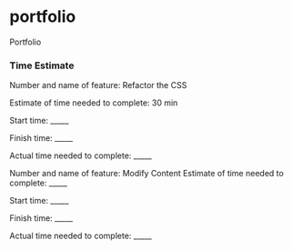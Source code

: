 # portfolio
Portfolio


### Time Estimate
Number and name of feature: Refactor the CSS

Estimate of time needed to complete: 30 min

Start time: _____

Finish time: _____

Actual time needed to complete: _____

Number and name of feature: Modify Content
Estimate of time needed to complete: _____

Start time: _____

Finish time: _____

Actual time needed to complete: _____